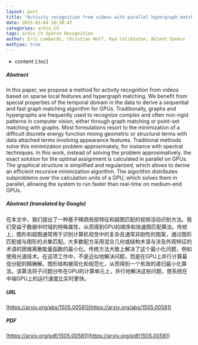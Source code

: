 ```yaml
---
layout: post
title: "Activity recognition from videos with parallel hypergraph matching on GPUs"
date: 2015-05-04 10:30:47
categories: arXiv_CV
tags: arXiv_CV Sparse Recognition
author: Eric Lombardi, Christian Wolf, Oya Celiktutan, Bülent Sankur
mathjax: true
---
```


* content
{:toc}

##### Abstract
In this paper, we propose a method for activity recognition from videos based on sparse local features and hypergraph matching. We benefit from special properties of the temporal domain in the data to derive a sequential and fast graph matching algorithm for GPUs. Traditionally, graphs and hypergraphs are frequently used to recognize complex and often non-rigid patterns in computer vision, either through graph matching or point-set matching with graphs. Most formulations resort to the minimization of a difficult discrete energy function mixing geometric or structural terms with data attached terms involving appearance features. Traditional methods solve this minimization problem approximately, for instance with spectral techniques. In this work, instead of solving the problem approximatively, the exact solution for the optimal assignment is calculated in parallel on GPUs. The graphical structure is simplified and regularized, which allows to derive an efficient recursive minimization algorithm. The algorithm distributes subproblems over the calculation units of a GPU, which solves them in parallel, allowing the system to run faster than real-time on medium-end GPUs.

##### Abstract (translated by Google)
在本文中，我们提出了一种基于稀疏局部特征和超图匹配的视频活动识别方法。我们受益于数据中时域的特殊属性，从而得到GPU的顺序和快速图匹配算法。传统上，图形和超图通常用于识别计算机视觉中的复杂且通常非刚性的图案，通过图形匹配或与图形的点集匹配。大多数配方采用混合几何或结构术语与涉及外观特征的术语的困难离散能量函数的最小化。传统方法大致上解决了这个最小化问题，例如使用光谱技术。在这项工作中，不是近似地解决问题，而是在GPU上并行计算最佳分配的精确解。图形结构被简化和规范化，从而得到一个有效的递归最小化算法。该算法将子问题分布在GPU的计算单元上，并行地解决这些问题，使系统在中端GPU上的运行速度比实时更快。

##### URL
[https://arxiv.org/abs/1505.00581](https://arxiv.org/abs/1505.00581)

##### PDF
[https://arxiv.org/pdf/1505.00581](https://arxiv.org/pdf/1505.00581)

